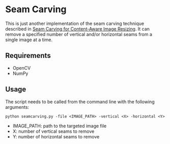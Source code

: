 # Seam Carving

This is just another implementation of the seam carving technique described in [Seam Carving for Content-Aware Image Resizing](https://inst.eecs.berkeley.edu/~cs194-26/fa18/hw/proj4-seamcarving/imret.pdf). It can remove a specified number of vertical and/or horizontal seams from a single image at a time.

## Requirements

* OpenCV
* NumPy

## Usage

The script needs to be called from the command line with the following arguments:
```
python seamcarving.py -file <IMAGE_PATH> -vertical <X> -horizontal <Y>
```
- IMAGE_PATH: path to the targeted image file
- X: number of vertical seams to remove
- Y: number of horizontal seams to remove